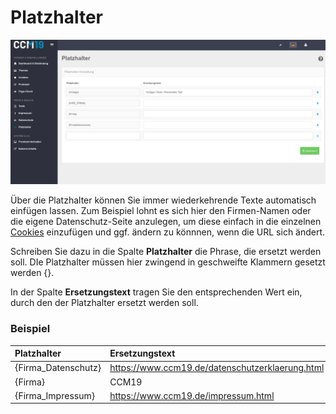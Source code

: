 # Platzhalter

![Platzhalter](../assets/10-Platzhalter.png)

Über die Platzhalter können Sie immer wiederkehrende Texte automatisch einfügen lassen. Zum Beispiel lohnt es sich hier den Firmen-Namen oder die eigene Datenschutz-Seite anzulegen, um diese einfach in die einzelnen [Cookies](https://www.ccm19.de/glossar/13-Cookies.html#13) einzufügen und ggf. ändern zu könnnen, wenn die URL sich ändert.

Schreiben Sie dazu in die Spalte **Platzhalter** die Phrase, die ersetzt werden soll. DIe Platzhalter müssen hier zwingend in geschweifte Klammern gesetzt werden {}.

In der Spalte **Ersetzungstext** tragen Sie den entsprechenden Wert ein, durch den der Platzhalter ersetzt werden soll.

###  Beispiel

| Platzhalter         | Ersetzungstext                                  |
| :------------------ | :---------------------------------------------- |
| {Firma_Datenschutz} | https://www.ccm19.de/datenschutzerklaerung.html |
| {Firma}             | CCM19                                           |
| {Firma_Impressum}   | https://www.ccm19.de/impressum.html             |
